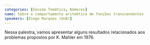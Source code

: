```yaml
---
categories: [Sessão Temática, Números]
name: Sobre o comportamento aritmético de funções transcendentes
speakers: [Diego Marques (UnB)]
---
```


Nessa palestra, vamos apresentar alguns resultados relacionados aos problemas propostos por K. Mahler em 1976.